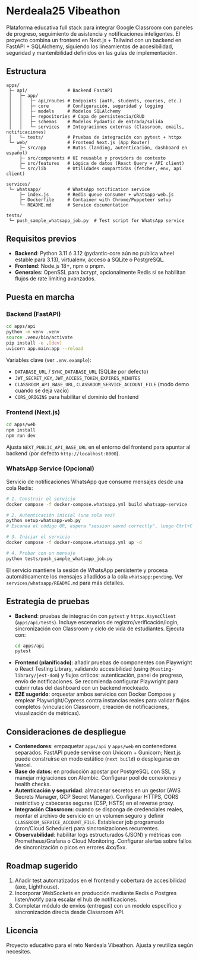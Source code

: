 # Nerdeala25 Vibeathon

<!-- Deployment trigger: Testing with new SSH key -->

Plataforma educativa full stack para integrar Google Classroom con paneles de progreso, seguimiento de asistencia y notificaciones inteligentes. El proyecto combina un frontend en Next.js + Tailwind con un backend en FastAPI + SQLAlchemy, siguiendo los lineamientos de accesibilidad, seguridad y mantenibilidad definidos en las guías de implementación.

## Estructura

```
apps/
 ├─ api/               # Backend FastAPI
 │   ├─ app/
 │   │   ├─ api/routes # Endpoints (auth, students, courses, etc.)
 │   │   ├─ core       # Configuración, seguridad y logging
 │   │   ├─ models     # Modelos SQLAlchemy
 │   │   ├─ repositories # Capa de persistencia/CRUD
 │   │   ├─ schemas    # Modelos Pydantic de entrada/salida
 │   │   └─ services   # Integraciones externas (Classroom, emails, notificaciones)
 │   └─ tests/         # Pruebas de integración con pytest + httpx
 └─ web/               # Frontend Next.js (App Router)
     ├─ src/app        # Rutas (landing, autenticación, dashboard en español)
     ├─ src/components # UI reusable y providers de contexto
     ├─ src/features   # Lógica de datos (React Query + API client)
     └─ src/lib        # Utilidades compartidas (fetcher, env, api client)

services/
 └─ whatsapp/          # WhatsApp notification service
     ├─ index.js       # Redis queue consumer + whatsapp-web.js
     ├─ Dockerfile     # Container with Chrome/Puppeteer setup
     └─ README.md      # Service documentation

tests/
 └─ push_sample_whatsapp_job.py  # Test script for WhatsApp service
```

## Requisitos previos

- **Backend**: Python 3.11 ó 3.12 (pydantic-core aún no publica wheel estable para 3.13), virtualenv, acceso a SQLite o PostgreSQL.
- **Frontend**: Node.js 18+, npm o pnpm.
- **Generales**: OpenSSL para bcrypt, opcionalmente Redis si se habilitan flujos de rate limiting avanzados.

## Puesta en marcha

### Backend (FastAPI)

```bash
cd apps/api
python -m venv .venv
source .venv/bin/activate
pip install -e .[dev]
uvicorn app.main:app --reload
```

Variables clave (ver `.env.example`):

- `DATABASE_URL` / `SYNC_DATABASE_URL` (SQLite por defecto)  
- `JWT_SECRET_KEY`, `JWT_ACCESS_TOKEN_EXPIRES_MINUTES`  
- `CLASSROOM_API_BASE_URL`, `CLASSROOM_SERVICE_ACCOUNT_FILE` (modo demo cuando se deja vacío)  
- `CORS_ORIGINS` para habilitar el dominio del frontend  

### Frontend (Next.js)

```bash
cd apps/web
npm install
npm run dev
```

Ajusta `NEXT_PUBLIC_API_BASE_URL` en el entorno del frontend para apuntar al backend (por defecto `http://localhost:8000`).

### WhatsApp Service (Opcional)

Servicio de notificaciones WhatsApp que consume mensajes desde una cola Redis:

```bash
# 1. Construir el servicio
docker compose -f docker-compose.whatsapp.yml build whatsapp-service

# 2. Autenticación inicial (una sola vez)
python setup-whatsapp-web.py
# Escanea el código QR, espera "session saved correctly", luego Ctrl+C

# 3. Iniciar el servicio
docker compose -f docker-compose.whatsapp.yml up -d

# 4. Probar con un mensaje
python tests/push_sample_whatsapp_job.py
```

El servicio mantiene la sesión de WhatsApp persistente y procesa automáticamente los mensajes añadidos a la cola `whatsapp:pending`. Ver `services/whatsapp/README.md` para más detalles.

## Estrategia de pruebas

- **Backend**: pruebas de integración con `pytest` y `httpx.AsyncClient` (`apps/api/tests`). Incluye escenarios de registro/verificación/login, sincronización con Classroom y ciclo de vida de estudiantes. Ejecuta con:
  ```bash
  cd apps/api
  pytest
  ```
- **Frontend (planificado)**: añadir pruebas de componentes con Playwright o React Testing Library, validando accesibilidad (using `@testing-library/jest-dom`) y flujos críticos: autenticación, panel de progreso, envío de notificaciones. Se recomienda configurar Playwright para cubrir rutas del dashboard con un backend mockeado.
- **E2E sugerido**: orquestar ambos servicios con Docker Compose y emplear Playwright/Cypress contra instancias reales para validar flujos completos (vinculación Classroom, creación de notificaciones, visualización de métricas).

## Consideraciones de despliegue

- **Contenedores**: empaquetar `apps/api` y `apps/web` en contenedores separados. FastAPI puede servirse con Uvicorn + Gunicorn; Next.js puede construirse en modo estático (`next build`) o desplegarse en Vercel.
- **Base de datos**: en producción apostar por PostgreSQL con SSL y manejar migraciones con Alembic. Configurar pool de conexiones y health checks.
- **Autenticación y seguridad**: almacenar secretos en un gestor (AWS Secrets Manager, GCP Secret Manager). Configurar HTTPS, CORS restrictivo y cabeceras seguras (CSP, HSTS) en el reverse proxy.
- **Integración Classroom**: cuando se disponga de credenciales reales, montar el archivo de servicio en un volumen seguro y definir `CLASSROOM_SERVICE_ACCOUNT_FILE`. Establecer job programado (cron/Cloud Scheduler) para sincronizaciones recurrentes.
- **Observabilidad**: habilitar logs estructurados (JSON) y métricas con Prometheus/Grafana o Cloud Monitoring. Configurar alertas sobre fallos de sincronización o picos en errores 4xx/5xx.

## Roadmap sugerido

1. Añadir test automatizados en el frontend y cobertura de accesibilidad (axe, Lighthouse).  
2. Incorporar WebSockets en producción mediante Redis o Postgres listen/notify para escalar el hub de notificaciones.  
3. Completar módulo de envíos (entregas) con un modelo específico y sincronización directa desde Classroom API.

## Licencia

Proyecto educativo para el reto Nerdeala Vibeathon. Ajusta y reutiliza según necesites.
